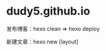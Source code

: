 # dudy5.github.io

发布博客：hexo clean => hexo deploy

新建文章：hexo new [layout] <title>（例：hexo new post 什么是BFC），也可以直接在_drafts或_posts直接新建文件

本地访问：hexo server

配置域名解析：https://rainbomsea.xyz/2018/10/06/自定义博客域名/

如果你设置了自己的域名，就不能通过dudy5.github.io访问

*将多说duoshuo.js本地化：*

https://beeant0512.github.io/2016/03/21/duoshuo-embed-1458569563555/index.html

原始判断代码：ds.src = (document.location.protocol == 'https:' ? 'https:' : 'http:') + '//static.duoshuo.com/embed.js';

*本博客用的valine评论插卡*
添加评论教程：https://www.jianshu.com/p/938fc79c7371

# 修改记录

1. 20191222 将duoshuo.swig全部代码使用{# #}语法注释

# 目录说明

_config.yml	配置文件

public	生成的静态文件，这个目录最终会发布到服务器

scaffolds	一些通用的markdown模板

source	编写的markdown文件，_drafts草稿文件，_posts发布的文章

themes	博客的模板
